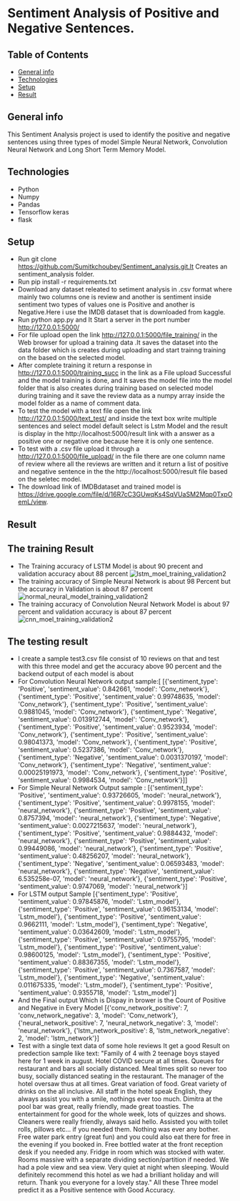 # Sentiment Analysis of Positive and Negative Sentences.
## Table of Contents
* [General info](#general-info)
* [Technologies](#technologies)
* [Setup](#setup)
* [Result](#result)
## General info
This Sentiment Analysis project is used to identify the positive and negative sentences using three types of model  Simple Neural Network, Convolution Neural Network and Long Short Term Memory Model.
## Technologies
* Python
* Numpy
* Pandas
* Tensorflow keras
* flask

## Setup
  * Run git clone https://github.com/Sumitkchoubey/Sentiment_analysis.git.It Creates an sentiment_analysis folder.
  * Run pip install -r requirements.txt
  * Download any dataset releated to setiment analysis in .csv format where mainly two columns one is review and another is sentiment inside sentiment two types of values one is Positive and another is Negative.Here i use the IMDB dataset that is downloaded from kaggle.
  * Run python app.py and It Start a server in the port number  http://127.0.0.1:5000/
  * For file upload open the link http://127.0.0.1:5000/file_training/ in the Web browser for upload a training data .It saves the dataset into the data folder which is creates during uploading and start trainng training on the based on the selected model.
  * After complete training it return a response in http://127.0.0.1:5000/training_succ in the link as a File upload Successful and the model training is done, and It saves the model file into the model folder that is also creates during training based on selected model during training and it save the review data as a numpy array inside the model folder as a name of comment data.
  * To test the model with a  text file open the link http://127.0.0.1:5000/text_test/ and inside the text box write multiple sentences and select model default select is Lstm Model and the result is display in the http://localhost:5000/result link with a answer as a positive one or negative one because here it is only one sentence.
  * To test with a .csv file upload it through a http://127.0.0.1:5000/file_upload/ in the file there are one column name of review where all the reviews are written and it return a list of positive and negative sentence in the the http://localhost:5000/result  file based on the seletec model.
  * The download link of IMDBdataset and trained model is https://drive.google.com/file/d/16R7cC3GUwqKs4SqVUaSM2Mqp0TxpOemL/view.
  
## Result
 ## The training Result 
  * The Training accuracy of LSTM Model is about 90 precent and validation accuracy about 88 percent
    ![lstm_moel_training_validation2](https://user-images.githubusercontent.com/24955305/97660591-17b4ad00-1a98-11eb-86fb-7da3deb8611c.png)
  * The training accuracy of Simple Neural Network is about 98 Percent but the accuracy in Validation is about 87 percent
    ![normal_neural_model_training_validation2](https://user-images.githubusercontent.com/24955305/97660891-db358100-1a98-11eb-8133-7113e508ad83.png)
  * The training accuracy of Convolution Neural Network Model is about 97 percent and validation accuracy is about 87 percent
    ![cnn_moel_training_validation2](https://user-images.githubusercontent.com/24955305/97661131-8ba38500-1a99-11eb-802d-6ad6960e43bc.png)
 ## The testing result
 * I create a sample test3.csv file consist  of 10 reviews on that and test with this three model and get the accuracy above 90 percent and the backend output of each model is    about 
 * For Convolution Neural Network output sample:[
  [{'sentiment_type': 'Positive', 'sentiment_value': 0.842661, 'model': 'Conv_network'}, {'sentiment_type': 'Positive', 'sentiment_value': 0.99748635, 'model': 'Conv_network'}, {'sentiment_type': 'Positive', 'sentiment_value': 0.9881045, 'model': 'Conv_network'}, {'sentiment_type': 'Negative', 'sentiment_value': 0.013912744, 'model': 'Conv_network'}, {'sentiment_type': 'Positive', 'sentiment_value': 0.9523934, 'model': 'Conv_network'}, {'sentiment_type': 'Positive', 'sentiment_value': 0.98041373, 'model': 'Conv_network'}, {'sentiment_type': 'Positive', 'sentiment_value': 0.5237386, 'model': 'Conv_network'}, {'sentiment_type': 'Negative', 'sentiment_value': 0.0031370197, 'model': 'Conv_network'}, {'sentiment_type': 'Negative', 'sentiment_value': 0.00025191973, 'model': 'Conv_network'}, {'sentiment_type': 'Positive', 'sentiment_value': 0.9984534, 'model': 'Conv_network'}]]
* For Simple Neural Network Output sample :
[{'sentiment_type': 'Positive', 'sentiment_value': 0.93726605, 'model': 'neural_network'}, {'sentiment_type': 'Positive', 'sentiment_value': 0.9978155, 'model': 'neural_network'}, {'sentiment_type': 'Positive', 'sentiment_value': 0.8757394, 'model': 'neural_network'}, {'sentiment_type': 'Negative', 'sentiment_value': 0.0027215637, 'model': 'neural_network'}, {'sentiment_type': 'Positive', 'sentiment_value': 0.9884432, 'model': 'neural_network'}, {'sentiment_type': 'Positive', 'sentiment_value': 0.99449086, 'model': 'neural_network'}, {'sentiment_type': 'Positive', 'sentiment_value': 0.48256207, 'model': 'neural_network'}, {'sentiment_type': 'Negative', 'sentiment_value': 0.06593483, 'model': 'neural_network'}, {'sentiment_type': 'Negative', 'sentiment_value': 6.535258e-07, 'model': 'neural_network'}, {'sentiment_type': 'Positive', 'sentiment_value': 0.9747069, 'model': 'neural_network'}]
* For LSTM output Sample
[{'sentiment_type': 'Positive', 'sentiment_value': 0.97845876, 'model': 'Lstm_model'}, {'sentiment_type': 'Positive', 'sentiment_value': 0.96153134, 'model': 'Lstm_model'}, {'sentiment_type': 'Positive', 'sentiment_value': 0.9662111, 'model': 'Lstm_model'}, {'sentiment_type': 'Negative', 'sentiment_value': 0.03642609, 'model': 'Lstm_model'}, {'sentiment_type': 'Positive', 'sentiment_value': 0.9755795, 'model': 'Lstm_model'}, {'sentiment_type': 'Positive', 'sentiment_value': 0.98600125, 'model': 'Lstm_model'}, {'sentiment_type': 'Positive', 'sentiment_value': 0.88367355, 'model': 'Lstm_model'}, {'sentiment_type': 'Positive', 'sentiment_value': 0.7367587, 'model': 'Lstm_model'}, {'sentiment_type': 'Negative', 'sentiment_value': 0.011675335, 'model': 'Lstm_model'}, {'sentiment_type': 'Positive', 'sentiment_value': 0.9355718, 'model': 'Lstm_model'}]
* And the Final output Which is Dispay in brower is  the Count of Positive and Negative in Every Model
[{'conv_network_positive': 7, 'conv_network_negative': 3, 'model': 'Conv_network'}, {'neural_network_positive': 7, 'neural_network_negative': 3, 'model': 'neural_network'}, {'lstm_network_positive': 8, 'lstm_network_negative': 2, 'model': 'lstm_network'}]
* Test with a single text data of some hole reviews It get a good Result on predection sample like 
 text: "Family of 4 with 2 teenage boys stayed here for 1 week in august. Hotel COVID secure at all times. Queues for restaurant and bars all socially distanced. Meal times split so never too busy, socially distanced seating in the restaurant. The manager of the hotel oversaw thus at all times. Great variation of food. Great variety of drinks on the all inclusive. All staff in the hotel speak English, they always assist you with a smile, nothings ever too much. Dimitra at the pool bar was great, really friendly, made great toasties. The entertainment for good for the whole week, lots of quizzes and shows. Cleaners were really friendly, always said hello. Assisted you with toilet rolls, pillows etc... if you needed them. Nothing was ever any bother. Free water park entry (great fun) and you could also eat there for free in the evening if you booked in. Free bottled water at the front reception desk if you needed any. Fridge in room which was stocked with water. Rooms massive with a separate dividing section/partition if needed. We had a pole view and sea view. Very quiet at night when sleeping. Would definitely recommend this hotel as we had a brilliant holiday and will return. Thank you everyone for a lovely stay."
 All these Three model predict it as a Positive sentence with Good Accuracy.
 
